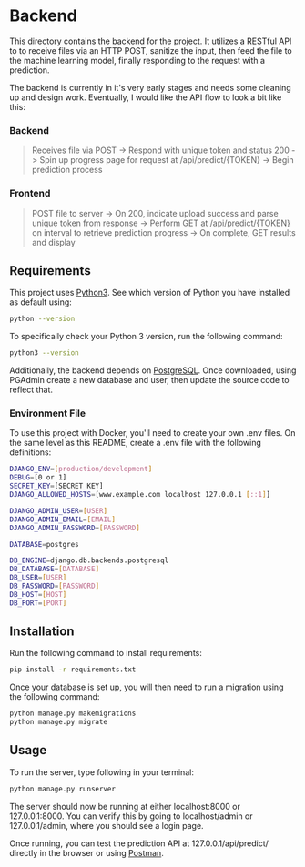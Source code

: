 # Backend

This directory contains the backend for the project. It utilizes a RESTful API to to receive files via an HTTP POST, sanitize the input, then feed the file to the machine learning model, finally responding to the request with a prediction. 

The backend is currently in it's very early stages and needs some cleaning up and design work. Eventually, I would like the API flow to look a bit like this:

### Backend
> Receives file via POST -> Respond with unique token and status 200 -> Spin up progress page for request at /api/predict/{TOKEN} -> Begin prediction process

### Frontend
> POST file to server -> On 200, indicate upload success and parse unique token from response -> Perform GET at /api/predict/{TOKEN} on interval to retrieve prediction progress -> On complete, GET results and display

## Requirements

This project uses [Python3](https://www.python.org/downloads/). See which version of Python you have installed as default using:

```bash
python --version
```

To specifically check your Python 3 version, run the following command:

```bash
python3 --version
```

Additionally, the backend depends on [PostgreSQL](https://www.postgresql.org/). Once downloaded, using PGAdmin create a new database and user, then update the source code to reflect that.

### Environment File

To use this project with Docker, you'll need to create your own .env files. On the same level as this README, create a .env file with the following definitions:

```bash
DJANGO_ENV=[production/development]
DEBUG=[0 or 1]
SECRET_KEY=[SECRET KEY]
DJANGO_ALLOWED_HOSTS=[www.example.com localhost 127.0.0.1 [::1]]

DJANGO_ADMIN_USER=[USER]
DJANGO_ADMIN_EMAIL=[EMAIL]
DJANGO_ADMIN_PASSWORD=[PASSWORD]

DATABASE=postgres

DB_ENGINE=django.db.backends.postgresql
DB_DATABASE=[DATABASE]
DB_USER=[USER]
DB_PASSWORD=[PASSWORD]
DB_HOST=[HOST]
DB_PORT=[PORT]
```

## Installation

Run the following command to install requirements:

```bash
pip install -r requirements.txt
```

Once your database is set up, you will then need to run a migration using the following command:

```bash
python manage.py makemigrations
python manage.py migrate
```

## Usage

To run the server, type following in your terminal:

```bash
python manage.py runserver
```

The server should now be running at either localhost:8000 or 127.0.0.1:8000. You can verify this by going to localhost/admin or 127.0.0.1/admin, where you should see a login page.

Once running, you can test the prediction API at 127.0.0.1/api/predict/ directly in the browser or using [Postman](https://www.postman.com/).
